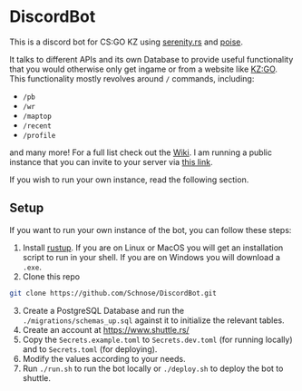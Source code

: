# DiscordBot
This is a discord bot for CS:GO KZ using [serenity.rs](https://github.com/serenity-rs/serenity)
and [poise](https://github.com/serenity-rs/poise).

It talks to different APIs and its own Database to provide useful functionality that you would
otherwise only get ingame or from a website like [KZ:GO](https://kzgo.eu). This functionality mostly
revolves around `/` commands, including:
- `/pb`
- `/wr`
- `/maptop`
- `/recent`
- `/profile`

and many more! For a full list check out the [Wiki](https://github.com/Schnose/DiscordBot/wiki).
I am running a public instance that you can invite to your server via [this link](https://discord.com/oauth2/authorize?client_id=940308056451973120&permissions=327744&scope=bot%20applications.commands).

If you wish to run your own instance, read the following section.

## Setup

If you want to run your own instance of the bot, you can follow these steps:

1. Install [rustup](https://rustup.rs/). If you are on Linux or MacOS you will get an installation
   script to run in your shell. If you are on Windows you will download a `.exe`.
2. Clone this repo

```sh
git clone https://github.com/Schnose/DiscordBot.git
```

3. Create a PostgreSQL Database and run the `./migrations/schemas_up.sql` against it to initialize
   the relevant tables.
4. Create an account at https://www.shuttle.rs/
5. Copy the `Secrets.example.toml` to `Secrets.dev.toml` (for running locally) and to `Secrets.toml`
   (for deploying).
6. Modify the values according to your needs.
7. Run `./run.sh` to run the bot locally or `./deploy.sh` to deploy the bot to shuttle.
